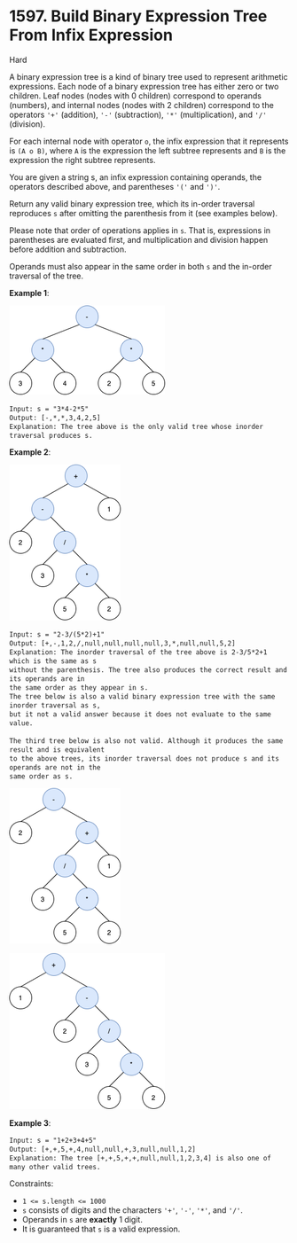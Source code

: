 # 1597. Build Binary Expression Tree From Infix Expression

Hard

A binary expression tree is a kind of binary tree used to represent arithmetic expressions. 
Each node of a binary expression tree has either zero or two children. Leaf nodes (nodes with 
0 children) correspond to operands (numbers), and internal nodes (nodes with 2 children) 
correspond to the operators `'+'` (addition), `'-'` (subtraction), `'*'` (multiplication), and `'/'` 
(division).

For each internal node with operator `o`, the infix expression that it represents is `(A o B)`, 
where `A` is the expression the left subtree represents and `B` is the expression the right subtree 
represents.

You are given a string s, an infix expression containing operands, the operators described above, 
and parentheses `'('` and `')'`.

Return any valid binary expression tree, which its in-order traversal reproduces `s` after omitting 
the parenthesis from it (see examples below).

Please note that order of operations applies in `s`. That is, expressions in parentheses are 
evaluated first, and multiplication and division happen before addition and subtraction.

Operands must also appear in the same order in both `s` and the in-order traversal of the tree.

**Example 1**:

![ex1](ex1.png)
```
Input: s = "3*4-2*5"
Output: [-,*,*,3,4,2,5]
Explanation: The tree above is the only valid tree whose inorder traversal produces s.
```
**Example 2**:

![ex2](ex2.png)
```
Input: s = "2-3/(5*2)+1"
Output: [+,-,1,2,/,null,null,null,null,3,*,null,null,5,2]
Explanation: The inorder traversal of the tree above is 2-3/5*2+1 which is the same as s 
without the parenthesis. The tree also produces the correct result and its operands are in 
the same order as they appear in s.
The tree below is also a valid binary expression tree with the same inorder traversal as s, 
but it not a valid answer because it does not evaluate to the same value.

The third tree below is also not valid. Although it produces the same result and is equivalent 
to the above trees, its inorder traversal does not produce s and its operands are not in the 
same order as s.
```
![ex2-2](ex2-2.png)

![ex2-3](ex2-3.png)

**Example 3**:

```
Input: s = "1+2+3+4+5"
Output: [+,+,5,+,4,null,null,+,3,null,null,1,2]
Explanation: The tree [+,+,5,+,+,null,null,1,2,3,4] is also one of many other valid trees.
```

Constraints:

* `1 <= s.length <= 1000`
* `s` consists of digits and the characters `'+'`, `'-'`, `'*'`, and `'/'`.
* Operands in `s` are **exactly** 1 digit.
* It is guaranteed that `s` is a valid expression.